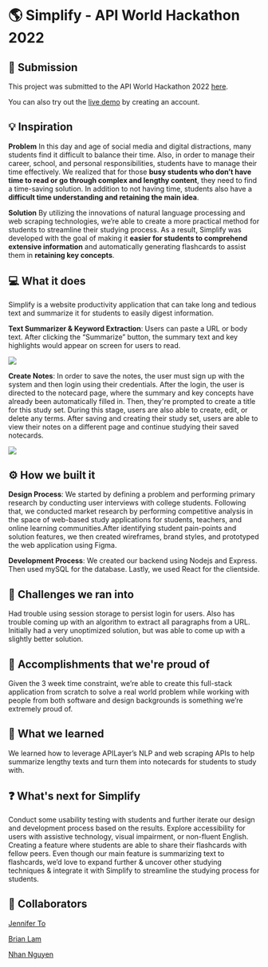 # 🌎 Simplify - API World Hackathon 2022 

## 🚀 Submission
This project was submitted to the API World Hackathon 2022 [here](https://devpost.com/software/simplify-82ux9o).

You can also try out the [live demo](https://simplify-hackathon.vercel.app/summarize) by creating an account.

## 💡 Inspiration
**Problem** In this day and age of social media and digital distractions, many students find it difficult to balance their time. Also, in order to manage their career, school, and personal responsibilities, students have to manage their time effectively. We realized that for those **busy students who don’t have time to read or go through complex and lengthy content**, they need to find a time-saving solution. In addition to not having time, students also have a **difficult time understanding and retaining the main idea**.

**Solution** By utilizing the innovations of natural language processing and web scraping technologies, we’re able to create a more practical method for students to streamline their studying process. As a result, Simplify was developed with the goal of making it **easier for students to comprehend extensive information** and automatically generating flashcards to assist them in **retaining key concepts**.

## 💻 What it does
Simplify is a website productivity application that can take long and tedious text and summarize it for students to easily digest information.

**Text Summarizer & Keyword Extraction**: Users can paste a URL or body text. After clicking the “Summarize” button, the summary text and key highlights would appear on screen for users to read.

![](./assets/summarizer.png)

**Create Notes**: In order to save the notes, the user must sign up with the system and then login using their credentials. After the login, the user is directed to the notecard page, where the summary and key concepts have already been automatically filled in. Then, they're prompted to create a title for this study set. During this stage, users are also able to create, edit, or delete any terms. After saving and creating their study set, users are able to view their notes on a different page and continue studying their saved notecards.

![](/assets/note.png)

## ⚙️ How we built it
**Design Process**: We started by defining a problem and performing primary research by conducting user interviews with college students. Following that, we conducted market research by performing competitive analysis in the space of web-based study applications for students, teachers, and online learning communities.After identifying student pain-points and solution features, we then created wireframes, brand styles, and prototyped the web application using Figma.

**Development Process**: We created our backend using Nodejs and Express. Then used mySQL for the database. Lastly, we used React for the clientside.

## 🧩 Challenges we ran into
Had trouble using session storage to persist login for users. Also has trouble coming up with an algorithm to extract all paragraphs from a URL. Initially had a very unoptimized solution, but was able to come up with a slightly better solution.

## 🎉 Accomplishments that we're proud of
Given the 3 week time constraint, we’re able to create this full-stack application from scratch to solve a real world problem while working with people from both software and design backgrounds is something we’re extremely proud of.

## 📖 What we learned
We learned how to leverage APILayer’s NLP and web scraping APIs to help summarize lengthy texts and turn them into notecards for students to study with.

## ❓ What's next for Simplify
Conduct some usability testing with students and further iterate our design and development process based on the results. Explore accessibility for users with assistive technology, visual impairment, or non-fluent English. Creating a feature where students are able to share their flashcards with fellow peers. Even though our main feature is summarizing text to flashcards, we’d love to expand further & uncover other studying techniques & integrate it with Simplify to streamline the studying process for students.

## 🤝 Collaborators

[Jennifer To](https://devpost.com/diem-jenn)

[Brian Lam](https://github.com/lam-brian)

[Nhan Nguyen](https://github.com/nhanng19)


